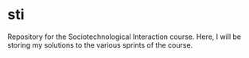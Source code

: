 # sti
Repository for the Sociotechnological Interaction course. Here, I will be storing my solutions to the various sprints of the course.
